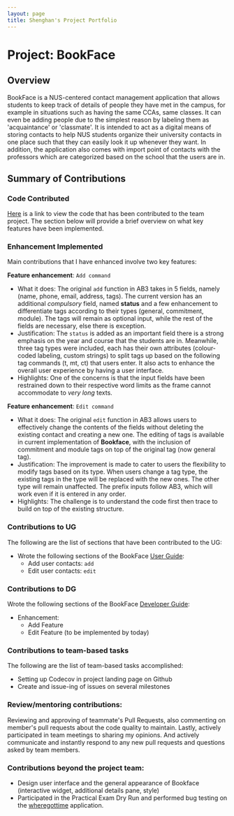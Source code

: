 ```yaml
---
layout: page
title: Shenghan's Project Portfolio
---
```

# Project: BookFace

## Overview
BookFace is a NUS-centered contact management application that allows students to keep track of details of people they 
have met in the campus, for example in situations such as having the same CCAs, same classes. It can even be adding 
people due to the simplest reason by labeling them as 'acquaintance' or 'classmate'. It is intended to act as a digital 
means of storing contacts to help NUS students organize their university contacts in one place such that they can easily 
look it up whenever they want. In addition, the application also comes with import point of contacts with the professors
which are categorized based on the school that the users are in.

## Summary of Contributions

### Code Contributed

[Here](https://nus-cs2103-ay2223s2.github.io/tp-dashboard/?search=&sort=groupTitle&sortWithin=title&timeframe=commit&mergegroup=&groupSelect=groupByRepos&breakdown=true&checkedFileTypes=docs~functional-code~test-code~other&since=2023-02-17&tabOpen=true&tabType=authorship&tabAuthor=SHni99&tabRepo=AY2223S2-CS2103-F11-4%2Ftp%5Bmaster%5D&authorshipIsMergeGroup=false&authorshipFileTypes=docs~functional-code~test-code~other&authorshipIsBinaryFileTypeChecked=false&authorshipIsIgnoredFilesChecked=false)
is a link to view the code that has been contributed to the team project.
The section below will provide a brief overview on what key features have
been implemented.

### Enhancement Implemented

Main contributions that I have enhanced involve two key features:

**Feature enhancement**: `Add command`
* What it does: The original `add` function in AB3 takes in 5 fields, namely (name, phone, email, address, tags). The 
current version has an additional _compulsory_ field, named **status** and a few enhancement to differentiate tags 
according to their types (general, commitment, module). The tags will remain as optional input, while the rest of the 
fields are necessary, else there is exception.
* Justification: The `status` is added as an important field there is a strong emphasis on the year and course that 
the students are in. Meanwhile, three tag types were included, each has their own attributes (colour-coded labeling, 
custom strings) to split tags up based on the following tag commands (t\, mt\, ct\) that users enter. It also acts to 
enhance the overall user experience by having a user interface.
* Highlights: One of the concerns is that the input fields have been restrained down to their respective word limits as 
the frame cannot accommodate to _very long_ texts.

**Feature enhancement**: `Edit command`
* What it does: The original `edit` function in AB3 allows users to effectively change the contents of the fields 
without deleting the existing contact and creating a new one. The editing of tags is available in current implementation
of **Bookface**, with the inclusion of commitment and module tags on top of the original tag (now general tag).
* Justification: The improvement is made to cater to users the flexibility to modify tags based on its type. When users 
change a tag type, the existing tags in the type will be replaced with the new ones. The other type will remain 
unaffected. The prefix inputs follow AB3, which will work even if it is entered in any order.
* Highlights: The challenge is to understand the code first then trace to build on top of the existing structure.


### Contributions to UG

The following are the list of sections that have been contributed to the UG:

- Wrote the following sections of the BookFace [User Guide](https://ay2223s2-cs2103-f11-4.github.io/tp/UserGuide.html):
  - Add user contacts: `add`
  - Edit user contacts: `edit`

### Contributions to DG

Wrote the following sections of the BookFace [Developer Guide](https://ay2223s2-cs2103-f11-4.github.io/tp/DeveloperGuide.html):
- Enhancement:
  - Add Feature
  - Edit Feature (to be implemented by today)

### Contributions to team-based tasks

The following are the list of team-based tasks accomplished:
- Setting up Codecov in project landing page on Github
- Create and issue-ing of issues on several milestones


### Review/mentoring contributions:
Reviewing and approving of teammate's Pull Requests, also commenting on member's
pull requests about the code quality to maintain. Lastly, actively participated in 
team meetings to sharing my opinions. And actively communicate and instantly respond
to any new pull requests and questions asked by team members.

### Contributions beyond the project team:
- Design user interface and the general appearance of Bookface (interactive widget, additional details pane, style)
- Participated in the Practical Exam Dry Run and performed bug testing on
the [wheregottime](https://github.com/AY2223S2-CS2103T-T09-2/tp) application.
